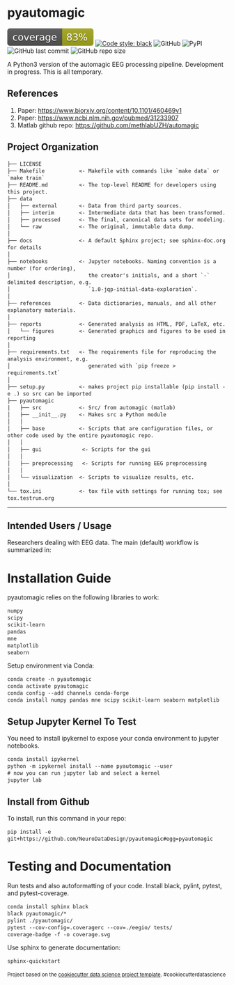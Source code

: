 pyautomagic
==============================
[![Coverage Status](./coverage.svg)](./coverage.svg)
[![Code style: black](https://img.shields.io/badge/code%20style-black-000000.svg)](https://github.com/ambv/black)
![GitHub](https://img.shields.io/github/license/NeuroDataDesign/pyautomagic)
![PyPI](https://img.shields.io/pypi/v/pyautomagic)
![GitHub last commit](https://img.shields.io/github/last-commit/NeuroDataDesign/pyautomagic)
![GitHub repo size](https://img.shields.io/github/repo-size/NeuroDataDesign/pyautomagic)

A Python3 version of the automagic EEG processing pipeline. Development in progress. This is all temporary.

References
----------
1. Paper: https://www.biorxiv.org/content/10.1101/460469v1
2. Paper: https://www.ncbi.nlm.nih.gov/pubmed/31233907
3. Matlab github repo: https://github.com/methlabUZH/automagic


Project Organization
------------

    ├── LICENSE
    ├── Makefile           <- Makefile with commands like `make data` or `make train`
    ├── README.md          <- The top-level README for developers using this project.
    ├── data
    │   ├── external       <- Data from third party sources.
    │   ├── interim        <- Intermediate data that has been transformed.
    │   ├── processed      <- The final, canonical data sets for modeling.
    │   └── raw            <- The original, immutable data dump.
    │
    ├── docs               <- A default Sphinx project; see sphinx-doc.org for details
    │
    ├── notebooks          <- Jupyter notebooks. Naming convention is a number (for ordering),
    │                         the creator's initials, and a short `-` delimited description, e.g.
    │                         `1.0-jqp-initial-data-exploration`.
    │
    ├── references         <- Data dictionaries, manuals, and all other explanatory materials.
    │
    ├── reports            <- Generated analysis as HTML, PDF, LaTeX, etc.
    │   └── figures        <- Generated graphics and figures to be used in reporting
    │
    ├── requirements.txt   <- The requirements file for reproducing the analysis environment, e.g.
    │                         generated with `pip freeze > requirements.txt`
    │
    ├── setup.py           <- makes project pip installable (pip install -e .) so src can be imported
    ├── pyautomagic
    |   ├── src            <- Src/ from automagic (matlab)
    │   ├── __init__.py    <- Makes src a Python module
    │   │
    │   ├── base           <- Scripts that are configuration files, or other code used by the entire pyautomagic repo.
    │   │
    │   ├── gui             <- Scripts for the gui
    │   │
    │   ├── preprocessing   <- Scripts for running EEG preprocessing
    │   │
    │   └── visualization  <- Scripts to visualize results, etc.
    │
    └── tox.ini            <- tox file with settings for running tox; see tox.testrun.org


--------


## Intended Users / Usage

Researchers dealing with EEG data. The main (default) workflow is summarized in: 

# Installation Guide
pyautomagic relies on the following libraries to work:

    numpy
    scipy
    scikit-learn
    pandas
    mne
    matplotlib
    seaborn
    
Setup environment via Conda:


    conda create -n pyautomagic
    conda activate pyautomagic
    conda config --add channels conda-forge
    conda install numpy pandas mne scipy scikit-learn seaborn matplotlib
    
## Setup Jupyter Kernel To Test
You need to install ipykernel to expose your conda environment to jupyter notebooks.
   
    conda install ipykernel
    python -m ipykernel install --name pyautomagic --user
    # now you can run jupyter lab and select a kernel
    jupyter lab 
        
    
## Install from Github
To install, run this command in your repo:

    pip install -e git+https://github.com/NeuroDataDesign/pyautomagic#egg=pyautomagic


# Testing and Documentation
Run tests and also autoformatting of your code. Install black, pylint, pytest, and pytest-coverage.
    
    conda install sphinx black
    black pyautomagic/*
    pylint ./pyautomagic/
    pytest --cov-config=.coveragerc --cov=./eegio/ tests/
    coverage-badge -f -o coverage.svg

Use sphinx to generate documentation:

    sphinx-quickstart

<p><small>Project based on the <a target="_blank" href="https://drivendata.github.io/cookiecutter-data-science/">cookiecutter data science project template</a>. #cookiecutterdatascience</small></p>
